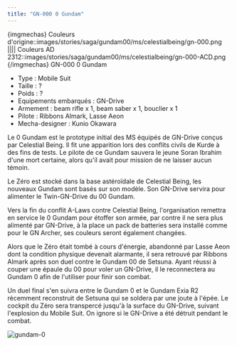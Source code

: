```yaml
---
title: "GN-000 0 Gundam"
---
```


{imgmechas}
Couleurs d'origine::images/stories/saga/gundam00/ms/celestialbeing/gn-000.png
||||
Couleurs AD 2312::images/stories/saga/gundam00/ms/celestialbeing/gn-000-ACD.png
{/imgmechas}
GN-000 0 Gundam


- Type : Mobile Suit   
- Taille : ?   
- Poids : ?   
- Equipements embarqués : GN-Drive   
- Armement : beam rifle x 1, beam saber x 1, bouclier x 1  
- Pilote : Ribbons Almark, Lasse Aeon  
- Mecha-designer : Kunio Okawara


Le 0 Gundam est le prototype initial des MS équipés de GN-Drive conçus par Celestial Being. Il fit une apparition lors des conflits civils de Kurde à des fins de tests. Le pilote de ce Gundam sauvera le jeune Soran Ibrahim d'une mort certaine, alors qu'il avait pour mission de ne laisser aucun témoin.


Le Zéro est stocké dans la base astéroïdale de Celestial Being, les nouveaux Gundam sont basés sur son modèle. Son GN-Drive servira pour alimenter le Twin-GN-Drive du 00 Gundam.


Vers la fin du conflit A-Laws contre Celestial Being, l'organisation remettra en service le 0 Gundam pour étoffer son armée, par contre il ne sera plus alimenté par GN-Drive, à la place un pack de batteries sera installé comme pour le GN Archer, ses couleurs seront également changées.


Alors que le Zéro était tombé à cours d'énergie, abandonné par Lasse Aeon dont la condition physique devenait alarmante, il sera retrouvé par Ribbons Almark après son duel contre le Gundam 00 de Setsuna. Ayant réussi à couper une épaule du 00 pour voler un GN-Drive, il le reconnectera au Gundam 0 afin de l'utiliser pour finir son combat.


Un duel final s'en suivra entre le Gundam 0 et le Gundam Exia R2 récemment reconstruit de Setsuna qui se soldera par une joute à l'épée. Le cockpit du Zéro sera transpercé jusqu'à la surface du GN-Drive, suivant l'explosion du Mobile Suit. On ignore si le GN-Drive a été détruit pendant le combat.


![gundam-0](/images/stories/saga/gundam00/mechas/s2/celestialbeing/gundam-0.jpg)


